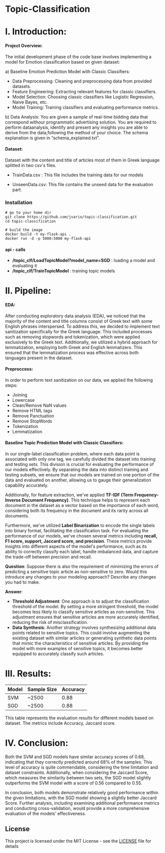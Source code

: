 # Topic-Classification

# I.  Introduction:

#### Project Overview:
The initial development phase of the code base involves implementing a model for Emotion classification based on given dataset:

a) Baseline Emotion Prediction Model with Classic Classifiers:
- Data Preprocessing: Cleaning and preprocessing data from provided datasets.
- Feature Engineering: Extracting relevant features for classic classifiers.
- Model Selection: Choosing classic classifiers like Logistic Regression, Naive Bayes, etc.
- Model Training: Training classifiers and evaluating performance metrics.

b) Data Analysis: You are given a sample of real-time bidding data that correspond withour programmatic advertising solution. You are required to perform dataanalysis, identify and present any insights you are able to derive from the data,following the method of your choice. The schema explanation is given in “schema_explained.txt”.

#### Dataset:
Dataset with the content and title of articles most of them in Greek language splitted in two csv's files. 

- TrainData.csv : This file includes the training data for our models

- UnseenData.csv: This file contains the unseed data for the evaluation part.


### Installation


    # go to your home dir
    git clone https://github.com/jvario/topic-classification.git
    cd topic-classification

    # build the image
    docker build -t my-flask-api .
    docker run -d -p 5000:5000 my-flask-api

  #### api - calls
 - **/topic_clf/LoadTopicModel?model_name=SGD** :  loading a model and evaluating it
 - **/topic_clf/TrainTopicModel** : training topic models
# II.  Pipeline:

#### EDA:
After conducting exploratory data analysis (EDA), we noticed that the majority of the content and title columns consist of Greek text with some English phrases interspersed. To address this, we decided to implement text sanitization specifically for the Greek language. This included processes such as removing stopwords and tokenization, which were applied exclusively to the Greek text. Additionally, we utilized a hybrid approach for lemmatization, employing both Greek and English lemmatizers. This ensured that the lemmatization process was effective across both languages present in the dataset.
#### Preproccess:
In order to perform text sanitization on our data, we applied the following steps:

- Joining
- Lowercase
- Clean/Remove NaN values
- Remove HTML tags
- Remove Panctuation
- Remove StopWords
- Tokenization
- Lemmatization

#### Baseline Topic Prediction Model with Classic Classifiers:
In our single-label classification problem, where each data point is associated with only one tag, we carefully divided the dataset into training and testing sets. This division is crucial for evaluating the performance of our models effectively. By separating the data into distinct training and testing subsets, we ensure that our models are trained on one portion of the data and evaluated on another, allowing us to gauge their generalization capability accurately. 

Additionally, for feature extraction, we've applied **TF-IDF (Term Frequency-Inverse Document Frequency)**. This technique helps to represent each document in the dataset as a vector based on the importance of each word, considering both its frequency in the document and its rarity across all documents.

Furthermore, we've utilized **Label Binarization** to encode the single labels into binary format, facilitating the classification task.
For evaluating the performance of our models, we've chosen several metrics including **recall, F1 score, support, Jaccard score, and precision**. These metrics provide insights into different aspects of the model's performance, such as its ability to correctly classify each label, handle imbalanced data, and capture the trade-off between precision and recall.


**Question**:
Suppose there is also the requirement of minimizing the errors of predicting a
sensitive topic article as non-sensitive to zero. Would this introduce any
changes to your modeling approach? Describe any changes you had to make.

**Answer**:
 - **Threshold Adjustment**: One approach is to adjust the classification threshold of the model. By setting a more stringent threshold, the model becomes less likely to classify sensitive articles as non-sensitive. This adjustment ensures that sensitive articles are more accurately identified, reducing the risk of misclassification.
 - **Data Synthesis**: Another strategy involves synthesizing additional data points related to sensitive topics. This could involve augmenting the existing dataset with similar articles or generating synthetic data points that mimic the characteristics of sensitive articles. By providing the model with more examples of sensitive topics, it becomes better equipped to accurately classify such articles.

# III.  Results:

| Model | Sample Size | Accuracy |
|-------|-------------|----------|
| SVM   | ~2500       | 0.88    | 
| SGD   | ~2500       | 0.88     |

This table represents the evaluation results for different models based on dataset. The metrics include Accuracy, Jaccard score.

# IV. Conclusion:
Both the SVM and SGD models have similar accuracy scores of 0.68, indicating that they correctly predicted around 68% of the samples. This level of accuracy is quite commendable, considering the time limitation and dataset constraints. Additionally, when considering the Jaccard Score, which measures the similarity between two sets, the SGD model slightly outperforms the SVM model with a score of 0.56 compared to 0.55.

In conclusion, both models demonstrate relatively good performance within the given limitations, with the SGD model showing a slightly better Jaccard Score. Further analysis, including examining additional performance metrics and conducting cross-validation, would provide a more comprehensive evaluation of the models' effectiveness.
## License
This project is licensed under the MIT License - see the [LICENSE](LICENSE) file for details
